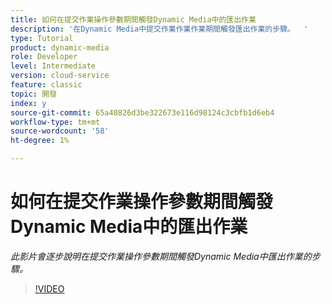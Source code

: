 ```yaml
---
title: 如何在提交作業操作參數期間觸發Dynamic Media中的匯出作業
description: '在Dynamic Media中提交作業作業作業期間觸發匯出作業的步驟。  '
type: Tutorial
product: dynamic-media
role: Developer
level: Intermediate
version: cloud-service
feature: classic
topic: 開發
index: y
source-git-commit: 65a40826d3be322673e116d98124c3cbfb1d6eb4
workflow-type: tm+mt
source-wordcount: '58'
ht-degree: 1%

---
```



# 如何在提交作業操作參數期間觸發Dynamic Media中的匯出作業

*此影片會逐步說明在提交作業操作參數期間觸發Dynamic Media中匯出作業的步驟。*

>[!VIDEO](https://video.tv.adobe.com/v/335454?quality=9&learn=on)
